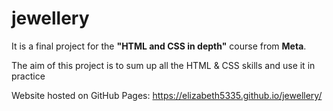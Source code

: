 # jewellery

It is a final project for the **"HTML and CSS in depth"** course from **Meta**.

The aim of this project is to sum up all the HTML & CSS skills and use it in practice


Website hosted on GitHub Pages: https://elizabeth5335.github.io/jewellery/
